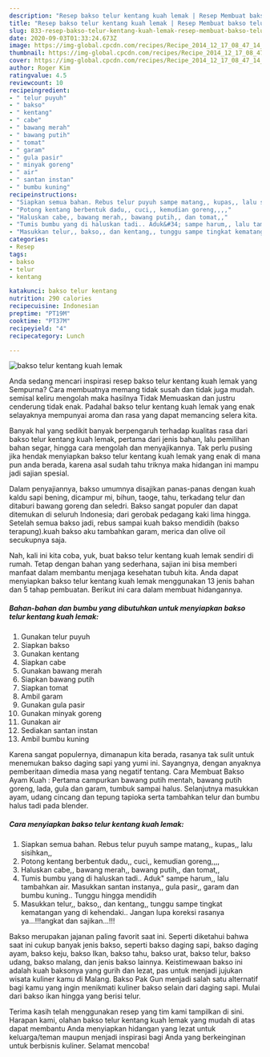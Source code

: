 ```yaml
---
description: "Resep bakso telur kentang kuah lemak | Resep Membuat bakso telur kentang kuah lemak Yang Enak Dan Mudah"
title: "Resep bakso telur kentang kuah lemak | Resep Membuat bakso telur kentang kuah lemak Yang Enak Dan Mudah"
slug: 833-resep-bakso-telur-kentang-kuah-lemak-resep-membuat-bakso-telur-kentang-kuah-lemak-yang-enak-dan-mudah
date: 2020-09-03T01:33:24.673Z
image: https://img-global.cpcdn.com/recipes/Recipe_2014_12_17_08_47_14_438_498525b16f44f776657b/751x532cq70/bakso-telur-kentang-kuah-lemak-foto-resep-utama.jpg
thumbnail: https://img-global.cpcdn.com/recipes/Recipe_2014_12_17_08_47_14_438_498525b16f44f776657b/751x532cq70/bakso-telur-kentang-kuah-lemak-foto-resep-utama.jpg
cover: https://img-global.cpcdn.com/recipes/Recipe_2014_12_17_08_47_14_438_498525b16f44f776657b/751x532cq70/bakso-telur-kentang-kuah-lemak-foto-resep-utama.jpg
author: Roger Kim
ratingvalue: 4.5
reviewcount: 10
recipeingredient:
- " telur puyuh"
- " bakso"
- " kentang"
- " cabe"
- " bawang merah"
- " bawang putih"
- " tomat"
- " garam"
- " gula pasir"
- " minyak goreng"
- " air"
- " santan instan"
- " bumbu kuning"
recipeinstructions:
- "Siapkan semua bahan. Rebus telur puyuh sampe matang,, kupas,, lalu sisihkan,,"
- "Potong kentang berbentuk dadu,, cuci,, kemudian goreng,,,,"
- "Haluskan cabe,, bawang merah,, bawang putih,, dan tomat,,"
- "Tumis bumbu yang di haluskan tadi.. Aduk&#34; sampe harum,, lalu tambahkan air. Masukkan santan instanya,, gula pasir,, garam dan bumbu kuning.. Tunggu hingga mendidih"
- "Masukkan telur,, bakso,, dan kentang,, tunggu sampe tingkat kematangan yang di kehendaki.. Jangan lupa koreksi rasanya ya...!!!angkat dan sajikan...!!!"
categories:
- Resep
tags:
- bakso
- telur
- kentang

katakunci: bakso telur kentang 
nutrition: 290 calories
recipecuisine: Indonesian
preptime: "PT19M"
cooktime: "PT37M"
recipeyield: "4"
recipecategory: Lunch

---
```



![bakso telur kentang kuah lemak](https://img-global.cpcdn.com/recipes/Recipe_2014_12_17_08_47_14_438_498525b16f44f776657b/751x532cq70/bakso-telur-kentang-kuah-lemak-foto-resep-utama.jpg)

Anda sedang mencari inspirasi resep bakso telur kentang kuah lemak yang Sempurna? Cara membuatnya memang tidak susah dan tidak juga mudah. semisal keliru mengolah maka hasilnya Tidak Memuaskan dan justru cenderung tidak enak. Padahal bakso telur kentang kuah lemak yang enak selayaknya mempunyai aroma dan rasa yang dapat memancing selera kita.

Banyak hal yang sedikit banyak berpengaruh terhadap kualitas rasa dari bakso telur kentang kuah lemak, pertama dari jenis bahan, lalu pemilihan bahan segar, hingga cara mengolah dan menyajikannya. Tak perlu pusing jika hendak menyiapkan bakso telur kentang kuah lemak yang enak di mana pun anda berada, karena asal sudah tahu triknya maka hidangan ini mampu jadi sajian spesial.

Dalam penyajiannya, bakso umumnya disajikan panas-panas dengan kuah kaldu sapi bening, dicampur mi, bihun, taoge, tahu, terkadang telur dan ditaburi bawang goreng dan seledri. Bakso sangat populer dan dapat ditemukan di seluruh Indonesia; dari gerobak pedagang kaki lima hingga. Setelah semua bakso jadi, rebus sampai kuah bakso mendidih (bakso terapung).kuah bakso aku tambahkan garam, merica dan olive oil secukupnya saja.


Nah, kali ini kita coba, yuk, buat bakso telur kentang kuah lemak sendiri di rumah. Tetap dengan bahan yang sederhana, sajian ini bisa memberi manfaat dalam membantu menjaga kesehatan tubuh kita. Anda dapat menyiapkan bakso telur kentang kuah lemak menggunakan 13 jenis bahan dan 5 tahap pembuatan. Berikut ini cara dalam membuat hidangannya.

<!--inarticleads1-->

##### Bahan-bahan dan bumbu yang dibutuhkan untuk menyiapkan bakso telur kentang kuah lemak:

1. Gunakan  telur puyuh
1. Siapkan  bakso
1. Gunakan  kentang
1. Siapkan  cabe
1. Gunakan  bawang merah
1. Siapkan  bawang putih
1. Siapkan  tomat
1. Ambil  garam
1. Gunakan  gula pasir
1. Gunakan  minyak goreng
1. Gunakan  air
1. Sediakan  santan instan
1. Ambil  bumbu kuning


Karena sangat populernya, dimanapun kita berada, rasanya tak sulit untuk menemukan bakso daging sapi yang yumi ini. Sayangnya, dengan anyaknya pemberitaan dimedia masa yang negatif tentang. Cara Membuat Bakso Ayam Kuah : Pertama campurkan bawang putih mentah, bawang putih goreng, lada, gula dan garam, tumbuk sampai halus. Selanjutnya masukkan ayam, udang cincang dan tepung tapioka serta tambahkan telur dan bumbu halus tadi pada blender. 

<!--inarticleads2-->

##### Cara menyiapkan bakso telur kentang kuah lemak:

1. Siapkan semua bahan. Rebus telur puyuh sampe matang,, kupas,, lalu sisihkan,,
1. Potong kentang berbentuk dadu,, cuci,, kemudian goreng,,,,
1. Haluskan cabe,, bawang merah,, bawang putih,, dan tomat,,
1. Tumis bumbu yang di haluskan tadi.. Aduk&#34; sampe harum,, lalu tambahkan air. Masukkan santan instanya,, gula pasir,, garam dan bumbu kuning.. Tunggu hingga mendidih
1. Masukkan telur,, bakso,, dan kentang,, tunggu sampe tingkat kematangan yang di kehendaki.. Jangan lupa koreksi rasanya ya...!!!angkat dan sajikan...!!!


Bakso merupakan jajanan paling favorit saat ini. Seperti diketahui bahwa saat ini cukup banyak jenis bakso, seperti bakso daging sapi, bakso daging ayam, bakso keju, bakso Ikan, bakso tahu, bakso urat, bakso telur, bakso udang, bakso malang, dan jenis bakso lainnya. Keistimewaan bakso ini adalah kuah baksonya yang gurih dan lezat, pas untuk menjadi jujukan wisata kuliner kamu di Malang. Bakso Pak Gun menjadi salah satu alternatif bagi kamu yang ingin menikmati kuliner bakso selain dari daging sapi. Mulai dari bakso ikan hingga yang berisi telur. 

Terima kasih telah menggunakan resep yang tim kami tampilkan di sini. Harapan kami, olahan bakso telur kentang kuah lemak yang mudah di atas dapat membantu Anda menyiapkan hidangan yang lezat untuk keluarga/teman maupun menjadi inspirasi bagi Anda yang berkeinginan untuk berbisnis kuliner. Selamat mencoba!
